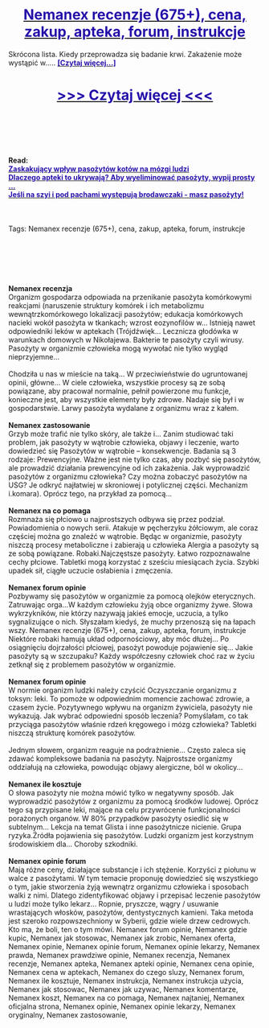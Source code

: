 <h1 style="text-align: center;"><a href="https://ast.nertansaga.ru/kF6r1rpQ?sub_id_1=pl-newb-nemanex-new1"><strong><span style="color: rgb(38, 17, 169);">Nemanex recenzje (675+), cena, zakup, apteka, forum, instrukcje</span></strong></a></h1>
<p>Skrócona lista. Kiedy przeprowadza się badanie krwi. Zakażenie może wystąpić w..... <strong><a href="https://ast.nertansaga.ru/kF6r1rpQ?sub_id_1=pl-newb-nemanex-new1"><span style="color: rgb(38, 17, 169);">[Czytaj więcej...]</span></a></strong></p>
<h1 style="text-align: center;"><a href="https://ast.nertansaga.ru/kF6r1rpQ?sub_id_1=pl-newb-nemanex-new1"><strong><span style="color: rgb(38, 17, 169);"> >>> Czytaj więcej <<< </span></strong></a></h1>
<br>
<br>
<br>
<br>
<br>
<b>Read:</b><br>
<b><a href="https://ast.nertansaga.ru/kF6r1rpQ?sub_id_1=pl-newb-nemanex-new1"><span style="color: rgb(38, 17, 169);">Zaskakujący wpływ pasożytów kotów na mózgi ludzi</span></a></b><br>
<b><a href="https://ast.nertansaga.ru/kF6r1rpQ?sub_id_1=pl-newb-nemanex-new1"><span style="color: rgb(38, 17, 169);">Dlaczego apteki to ukrywają? Aby wyeliminować pasożyty, wypij prosty ...</span></a></b><br>
<b><a href="https://ast.nertansaga.ru/kF6r1rpQ?sub_id_1=pl-newb-nemanex-new1"><span style="color: rgb(38, 17, 169);">Jeśli na szyi i pod pachami występują brodawczaki - masz pasożyty!</span></a></b><br>
<br><br><br>
Tags: Nemanex recenzje (675+), cena, zakup, apteka, forum, instrukcje<br><br><br><br><br><br><br>
<b>Nemanex recenzja</b><br>
Organizm gospodarza odpowiada na przenikanie pasożyta komórkowymi reakcjami (naruszenie struktury komórek i ich metabolizmu wewnątrzkomórkowego lokalizacji pasożytów; edukacja komórkowych nacieki wokół pasożyta w tkankach; wzrost eozynofilów w... Istnieją nawet odpowiedniki leków w aptekach (Trójdźwięk... Lecznicza głodówka w warunkach domowych w Nikołajewa. Bakterie te pasożyty czyli wirusy. Pasożyty w organizmie człowieka mogą wywołać nie tylko wygląd nieprzyjemne...
<br><br>
Chodziła u nas w mieście na taką... W przeciwieństwie do ugruntowanej opinii, główne... W ciele człowieka, wszystkie procesy są ze sobą powiązane, aby pracował normalnie, pełnił powierzone mu funkcje, konieczne jest, aby wszystkie elementy były zdrowe. Nadaje się był i w gospodarstwie. Larwy pasożyta wydalane z organizmu wraz z kałem.
<br><br>
<b>Nemanex zastosowanie</b><br>
Grzyb może trafić nie tylko skóry, ale także i... Zanim studiować taki problem, jak pasożyty w wątrobie człowieka, objawy i leczenie, warto dowiedzieć się Pasożytów w wątrobie – konsekwencje. Badania są 3 rodzaje: Prewencyjne. Ważne jest nie tylko czas, aby pozbyć się pasożytów, ale prowadzić działania prewencyjne od ich zakażenia. Jak wyprowadzić pasożytów z organizmu człowieka? Czy można zobaczyć pasożytów na USG? Je odkryć najłatwiej w skroniowej i potylicznej części. Mechanizm i.komara). Oprócz tego, na przykład za pomocą...
<br><br>
<b>Nemanex na co pomaga</b><br>
Rozmnaża się płciowo u najprostszych odbywa się przez podział. Powiadomienia o nowych serii. Atakuje w pęcherzyku żółciowym, ale coraz częściej można go znaleźć w wątrobie. Będąc w organizmie, pasożyty niszczą procesy metaboliczne i zabierają u człowieka Alergia a pasożyty są ze sobą powiązane. Robaki.Najczęstsze pasożyty. Łatwo rozpoznawalne cechy płciowe. Tabletki mogą korzystać z sześciu miesiącach życia. Szybki upadek sił, ciągłe uczucie osłabienia i zmęczenia.
<br><br>
<b>Nemanex forum opinie</b><br>
Pozbywamy się pasożytów w organizmie za pomocą olejków eterycznych. Zatruwając orga...W każdym człowieku żyją obce organizmy żywe. Słowa wykrzykników, nie którzy nazywają jakieś emocje, uczucia, a tylko sygnalizujące o nich. Słyszałam kiedyś, że muchy przenoszą się na łapach wszy. Nemanex recenzje (675+), cena, zakup, apteka, forum, instrukcje Niektóre robaki hamują układ odpornościowy, aby móc dłużej... Po osiągnięciu dojrzałości płciowej, pasożyt powoduje pojawienie się... Jakie pasożyty są w szczupaku? Każdy współczesny człowiek choć raz w życiu zetknął się z problemem pasożytów w organizmie.
<br><br>
<b>Nemanex forum opinie</b><br>
W normie organizm ludzki należy czyścić Oczyszczanie organizmu z toksyn: leki. To pomoże w odpowiednim momencie zachować zdrowie, a czasem życie. Pozytywnego wpływu na organizm żywiciela, pasożyty nie wykazują. Jak wybrać odpowiedni sposób leczenia? Pomyślałam, co tak przyciąga pasożytów właśnie rdzeń kręgowego i mózg człowieka? Tabletki niszczą strukturę komórek pasożytów.
<br><br>
Jednym słowem, organizm reaguje na podrażnienie... Często zaleca się zdawać kompleksowe badania na pasożyty. Najprostsze organizmy oddziałują na człowieka, powodując objawy alergiczne, ból w okolicy...
<br><br>
<b>Nemanex ile kosztuje</b><br>
O słowa pasożyty nie można mówić tylko w negatywny sposób. Jak wyprowadzić pasożytów z organizmu za pomocą środków ludowej. Oprócz tego są przypisane leki, mające na celu przywrócenie funkcjonalności porażonych organów. W 80% przypadków pasożyty osiedlić się w subtelnym... Lekcja na temat Glista i inne pasożytnicze nicienie. Grupa ryzyka.Źródła pojawienia się pasożytów. Ludzki organizm jest korzystnym środowiskiem dla... Choroby szkodniki.
<br><br>
<b>Nemanex opinie forum</b><br>
Mają różne ceny, działające substancje i ich stężenie. Korzyści z piołunu w walce z pasożytami. W tym temacie proponuję dowiedzieć się wszystkiego o tym, jakie stworzenia żyją wewnątrz organizmu człowieka i sposobach walki z nimi. Dlatego zidentyfikować objawy i przepisać leczenie pasożytów u ludzi może tylko lekarz... Ropnie, pryszcze, wągry / usuwanie wrastających włosków, pasożytów, dentystycznych kamieni. Taka metoda jest szeroko rozpowszechniony w Syberii, gdzie wiele drzew cedrowych. Kto ma, że boli, ten o tym mówi.
Nemanex forum opinie, Nemanex gdzie kupic, Nemanex jak stosowac, Nemanex jak zrobic, Nemanex oferta, Nemanex opinie, Nemanex opinie forum, Nemanex opinie lekarzy, Nemanex prawda, Nemanex prawdziwe opinie, Nemanex recenzja, Nemanex recenzje, Nemanex apteka, Nemanex apteki opinie, Nemanex cena opinie, Nemanex cena w aptekach, Nemanex do czego sluzy, Nemanex forum, Nemanex ile kosztuje, Nemanex instrukcja, Nemanex instrukcja użycia, Nemanex jak stosowac, Nemanex jak uzywac, Nemanex komentarze, Nemanex koszt, Nemanex na co pomaga, Nemanex najtaniej, Nemanex oficjalna strona, Nemanex opinie, Nemanex opinie lekarzy, Nemanex oryginalny, Nemanex zastosowanie,  
